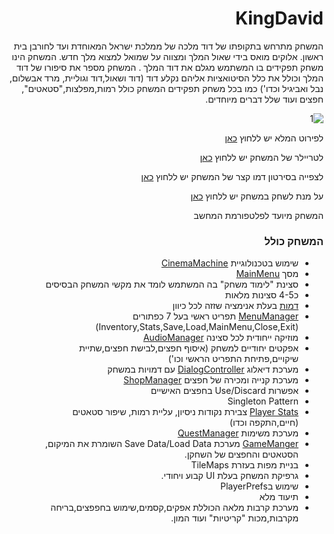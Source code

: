 <div dir='rtl' lang='he'>
  
# KingDavid


  המשחק מתרחש בתקופתו של דוד מלכה של ממלכת ישראל המאוחדת ועד לחורבן בית ראשון. אלוקים מואס בידי שאול המלך ומצווה על שמואל למצוא מלך חדש. המשחק הינו משחק תפקידים בו המשתמש מגלם את דוד המלך .
  המשחק מספר את סיפורו של דוד המלך וכולל את כלל הסיטואציות אליהם נקלע דוד (דוד ושאול,דוד וגוליית, מרד אבשלום, נבל ואביגיל וכדו')
  כמו בכל משחק תפקידים המשחק כולל רמות,מפלצות,"סטאטים", חפצים ועוד שלל דברים מיוחדים.
  
  
![1](https://user-images.githubusercontent.com/20986238/142910402-7a07fb44-7e06-43d7-b309-72a94111da6d.png)
  
  לפירוט המלא יש ללחוץ [כאן](https://github.com/LeveI-Up/The-Lost-Continent/blob/main/formal-elements.md)
  
לטריילר של המשחק יש ללחוץ [כאן](https://www.youtube.com/watch?v=sxJfB0S_jXw)
  
  לצפייה בסירטון דמו קצר של המשחק יש ללחוץ [כאן](https://youtu.be/x6bMpKlQ_Uw)

  
  על מנת לשחק במשחק יש ללחוץ [כאן](https://saar95.itch.io/kingdavid)
  
  



  
המשחק מיועד לפלטפורמת המחשב 
  
  
  
  ### המשחק כולל
  * שימוש בטכנולוגיית [CinemaMachine](https://github.com/LeveI-Up/KingDavid/blob/main/Assets/Scripts/Managers/CamController.cs)
  * מסך [MainMenu](https://github.com/LeveI-Up/KingDavid/blob/main/Assets/Scripts/Managers/MainMenu.cs)
  * סצינת "לימוד משחק" בה המשתמש לומד את מקשי המשחק הבסיסים
  * כ4-5 סצינות מלאות
  * [דמות](https://github.com/LeveI-Up/KingDavid/blob/main/Assets/Scripts/Player/Player.cs) בעלת אנימציה שזזה לכל כיוון
  * [MenuManager](https://github.com/LeveI-Up/KingDavid/blob/main/Assets/Scripts/Managers/MenuManager.cs) תפריט ראשי בעל 7 כפתורים (Inventory,Stats,Save,Load,MainMenu,Close,Exit) 
  * מוזיקה ייחודית לכל סצינה [AudioManager](https://github.com/LeveI-Up/KingDavid/blob/main/Assets/Scripts/Managers/AudioManager.cs)
  * אפקטים יחודיים למשחק (איסוף חפצים,לבישת חפצים,שתיית שיקויים,פתיחת התפריט הראשי וכו')
  * מערכת דיאלוג [DialogController](https://github.com/LeveI-Up/KingDavid/blob/main/Assets/Scripts/DialogManager/DialogController.cs) עם דמויות במשחק
  * מערכת קנייה ומכירה של חפצים [ShopManager](https://github.com/LeveI-Up/KingDavid/blob/main/Assets/Scripts/Shop/ShopManager.cs)
  * אפשרות Use/Discard בחפצים האישיים
  * Singleton Pattern
  *  [Player Stats](https://github.com/LeveI-Up/KingDavid/blob/main/Assets/Scripts/Player/PlayerStats.cs) צבירת נקודות ניסיון, עליית רמות, שיפור סטאטים (חיים,התקפה וכדו)
  * מערכת משימות [QuestManager](https://github.com/LeveI-Up/KingDavid/blob/main/Assets/Scripts/Quests/QuestManager.cs)
  * [GameManger](https://github.com/LeveI-Up/KingDavid/blob/main/Assets/Scripts/Managers/GameManager.cs) מערכת Save Data/Load Data השומרת את המיקום, הסטאטים והחפצים של השחקן.  
  * בניית מפות בעזרת TileMaps
  * גרפיקת המשחק בעלת UI קבוע ויחודי.
  * שימוש בPlayerPrefs
  * תיעוד מלא
  * מערכת קרבות מלאה הכוללת אפקים,קסמים,שימוש בחפפצים,בריחה מקרבות,מכות "קריטיות" ועוד המון.
  </div>
